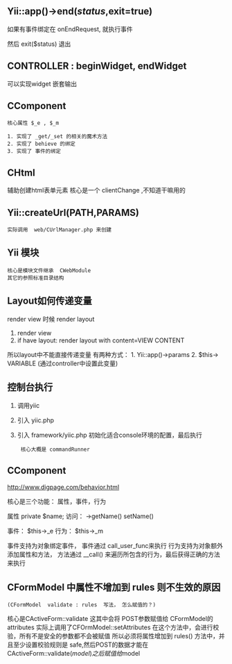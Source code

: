 ## Yii::app()->end($status,$exit=true)
  如果有事件绑定在  onEndRequest, 就执行事件

  然后 exit($status) 退出

## CONTROLLER  : beginWidget, endWidget
  可以实现widget 嵌套输出

## CComponent
    核心属性 $_e , $_m 

    1. 实现了 _get/_set 的相关的魔术方法
    2. 实现了 behieve 的绑定
    3. 实现了 事件的绑定

## CHtml
  辅助创建html表单元素
  核心是一个 clientChange  ,不知道干嘛用的

## Yii::createUrl(PATH,PARAMS)
    实际调用  web/CUrlManager.php 来创建
      
## Yii 模块
    核心是模块文件继承  CWebModule
    其它的参照标准目录结构

## Layout如何传递变量
  render view 时候 render  layout

  1. render view
  2. if have layout:  render layout with content=VIEW CONTENT

  所以layout中不能直接传递变量
  有两种方式：
      1. Yii::app()->params
      2. $this-> VARIABLE (通过controller中设置此变量)

## 控制台执行
  1. 调用yiic
  2. 引入 yiic.php
  3. 引入 framework/yiic.php 
      初始化适合console环境的配置，最后执行

          核心大概是 commandRunner

## CComponent
  http://www.digpage.com/behavior.html

  核心是三个功能：  属性，事件，行为

  属性
    private $name;
    访问： ->getName() setName() 

  事件：  $this->_e
  行为：  $this->_m 


  事件支持为对象绑定事件， 事件通过 call_user_func来执行
  行为支持为对象额外添加属性和方法， 方法通过 __call() 来遍历所包含的行为，最后获得正确的方法来执行


## CFormModel 中属性不增加到 rules 则不生效的原因
    (CFormModel  validate : rules  写法， 怎么赋值的？)

  核心是CActiveForm::validate
  这其中会将 POST参数赋值给 CFormModel的attributes
  实际上调用了CFOrmModel::setAttributes
    在这个方法中，会进行校验，所有不是安全的参数都不会被赋值
    所以必须将属性增加到  rules() 方法中，并且至少设置校验规则是 safe,然后POST的数据才能在 CActiveForm::validate($model) 之后
      赋值给$model 













